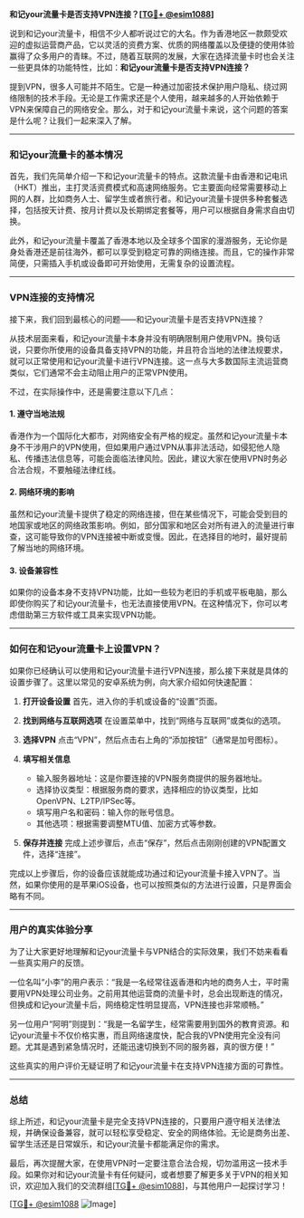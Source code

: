 **和记your流量卡是否支持VPN连接？[[TG💪+ @esim1088](https://t.me/s/esim1088)]**

说到和记your流量卡，相信不少人都听说过它的大名。作为香港地区一款颇受欢迎的虚拟运营商产品，它以灵活的资费方案、优质的网络覆盖以及便捷的使用体验赢得了众多用户的青睐。不过，随着互联网的发展，大家在选择流量卡时也会关注一些更具体的功能特性，比如：**和记your流量卡是否支持VPN连接？**

提到VPN，很多人可能并不陌生。它是一种通过加密技术保护用户隐私、绕过网络限制的技术手段。无论是工作需求还是个人使用，越来越多的人开始依赖于VPN来保障自己的网络安全。那么，对于和记your流量卡来说，这个问题的答案是什么呢？让我们一起来深入了解。

---

### 和记your流量卡的基本情况

首先，我们先简单介绍一下和记your流量卡的特点。这款流量卡由香港和记电讯（HKT）推出，主打灵活资费模式和高速网络服务。它主要面向经常需要移动上网的人群，比如商务人士、留学生或者旅行者。和记your流量卡提供多种套餐选择，包括按天计费、按月计费以及长期绑定套餐等，用户可以根据自身需求自由切换。

此外，和记your流量卡覆盖了香港本地以及全球多个国家的漫游服务，无论你是身处香港还是前往海外，都可以享受到稳定可靠的网络连接。而且，它的操作非常简便，只需插入手机或设备即可开始使用，无需复杂的设置流程。

---

### VPN连接的支持情况

接下来，我们回到最核心的问题——和记your流量卡是否支持VPN连接？

从技术层面来看，和记your流量卡本身并没有明确限制用户使用VPN。换句话说，只要你所使用的设备具备支持VPN的功能，并且符合当地的法律法规要求，就可以正常使用和记your流量卡进行VPN连接。这一点与大多数国际主流运营商类似，它们通常不会主动阻止用户的正常VPN使用。

不过，在实际操作中，还是需要注意以下几点：

#### 1. **遵守当地法规**
香港作为一个国际化大都市，对网络安全有严格的规定。虽然和记your流量卡本身不干涉用户的VPN使用，但如果用户通过VPN从事非法活动，如侵犯他人隐私、传播违法信息等，可能会面临法律风险。因此，建议大家在使用VPN时务必合法合规，不要触碰法律红线。

#### 2. **网络环境的影响**
虽然和记your流量卡提供了稳定的网络连接，但在某些情况下，可能会受到目的地国家或地区的网络政策影响。例如，部分国家和地区会对所有进入的流量进行审查，这可能导致你的VPN连接被中断或变慢。因此，在选择目的地时，最好提前了解当地的网络环境。

#### 3. **设备兼容性**
如果你的设备本身不支持VPN功能，比如一些较为老旧的手机或平板电脑，那么即使你购买了和记your流量卡，也无法直接使用VPN。在这种情况下，你可以考虑借助第三方软件或工具来实现VPN功能。

---

### 如何在和记your流量卡上设置VPN？

如果你已经确认可以使用和记your流量卡进行VPN连接，那么接下来就是具体的设置步骤了。这里以常见的安卓系统为例，向大家介绍如何快速配置：

1. **打开设备设置**
   首先，进入你的手机或设备的“设置”页面。

2. **找到网络与互联网选项**
   在设置菜单中，找到“网络与互联网”或类似的选项。

3. **选择VPN**
   点击“VPN”，然后点击右上角的“添加按钮”（通常是加号图标）。

4. **填写相关信息**
   - 输入服务器地址：这是你要连接的VPN服务商提供的服务器地址。
   - 选择协议类型：根据服务商的要求，选择相应的协议类型，比如OpenVPN、L2TP/IPSec等。
   - 填写用户名和密码：输入你的账号信息。
   - 其他选项：根据需要调整MTU值、加密方式等参数。

5. **保存并连接**
   完成上述步骤后，点击“保存”，然后点击刚刚创建的VPN配置文件，选择“连接”。

完成以上步骤后，你的设备应该就能成功通过和记your流量卡接入VPN了。当然，如果你使用的是苹果iOS设备，也可以按照类似的方法进行设置，只是界面会略有不同。

---

### 用户的真实体验分享

为了让大家更好地理解和记your流量卡与VPN结合的实际效果，我们不妨来看看一些真实用户的反馈。

一位名叫“小李”的用户表示：“我是一名经常往返香港和内地的商务人士，平时需要用VPN处理公司业务。之前用其他运营商的流量卡时，总会出现断连的情况，但换成和记your流量卡后，网络稳定性明显提高，VPN连接也非常顺畅。”

另一位用户“阿明”则提到：“我是一名留学生，经常需要用到国外的教育资源。和记your流量卡不仅价格实惠，而且网络速度快，配合我的VPN使用完全没有问题。尤其是遇到紧急情况时，还能迅速切换到不同的服务器，真的很方便！”

这些真实的用户评价无疑证明了和记your流量卡在支持VPN连接方面的可靠性。

---

### 总结

综上所述，和记your流量卡是完全支持VPN连接的，只要用户遵守相关法律法规，并确保设备兼容，就可以轻松享受稳定、安全的网络体验。无论是商务出差、留学生活还是日常娱乐，和记your流量卡都能满足你的需求。

最后，再次提醒大家，在使用VPN时一定要注意合法合规，切勿滥用这一技术手段。如果你对和记your流量卡有任何疑问，或者想要了解更多关于VPN的相关知识，欢迎加入我们的交流群组[[TG💪+ @esim1088](https://t.me/s/esim1088)]，与其他用户一起探讨学习！

[[TG💪+ @esim1088](https://t.me/s/esim1088) ![Image](https://i.postimg.cc/4NQfJmqS/Snipaste-2025-05-13-00-14-12.png)]